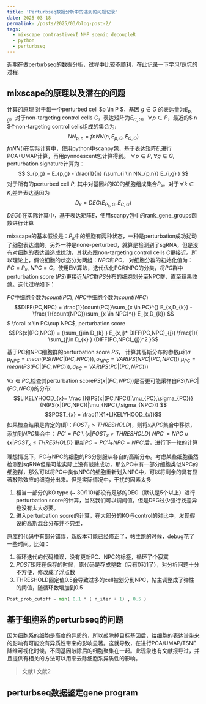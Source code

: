 ```yaml
---
title: 'Perturbseq数据分析中的遇到的问题记录'
date: 2025-03-18
permalink: /posts/2025/03/blog-post-2/
tags:
  - mixscape contrastiveVI NMF scenic decoupleR
  - python
  - perturbseq
---
```


近期在做perturbseq的数据分析，过程中比较不顺利，在此记录一下学习/踩坑的过程.


mixscape的原理以及潜在的问题
----
计算的原理
对于每一个perturbed cell $p \in P $，基因 $g \in G$ 的表达量为$E_{p,g}$。对于non-targeting control cells $C$，表达矩阵为$E_{C,G}$。$\forall p \in P$，最近的$ n $个non-targeting control cells组成的集合为: 
$$
NN_{p,n} = fnNN(n, E_{p,G}, E_{C,G})
$$
$fnNN()$在实际计算中，使用python中scanpy包，基于表达矩阵$E$,进行PCA+UMAP计算，再用pynndescent包计算得到。
$\forall p \in P$, $\forall g \in G$, perturbation signature计算为：
$$
S_{p,g} = E_{p,g} - \frac{1}{n} (\sum_{i \in NN_{p,n}} E_{i,g} )
$$
对于所有的perturbed cell $P$, 其中对基因$k$的KO的细胞组成集合$P_{k}$。对于$\forall k \in K$,差异表达基因为 $$D_{k} = DEG( E_{ P_{k}, G },E_{C, G})$$
$DEG()$在实际计算中，基于表达矩阵$E$，使用scanpy包中的rank_gene_groups函数进行计算

mixscape的基本假设是：$P_{k}$中的细胞有两种状态，一种是perturbation成功扰动了细胞表达谱的。另外一种是none-perturbed，就算是检测到了sgRNA，但是没有对细胞的表达谱造成扰动，其状态跟non-targeting control cells $C$更接近。所以理论上，假设细胞的状态分为两组：$NPC$和$PC$，
对细胞分群的初始化值为：$PC = P_{k}$, $NPC=C$，使用EM算法，迭代优化PC和NPC的分类，将$PC$群中perturbation score ($PS$)更接近$NPC$群$PS$分布的细胞划分至NPC群，直至结果收敛。迭代过程如下：

$PC$中细胞个数为$count(PC)$, $NPC$中细胞个数为$count(NPC)$
$$DIFF(PC,NPC) = \frac{1}{count(PC)}\sum_{x \in PC}^{} E_{x,D_{k}} - \frac{1}{count(NPC)}\sum_{x \in NPC}^{} E_{x,D_{k}} $$
$ \forall x \in PC\cup NPC$, perturbation score $$PS(x|(PC,NPC)) = (\sum_{j\in D_{k} } E_{x,j}* DIFF(PC,NPC)_{j}) \frac{1}{  \sum_{j\in D_{k} } (DIFF(PC,NPC)_{j})^2 }$$

基于PC和NPC细胞群的perturbation score $PS$， 计算其高斯分布的参数$\mu$和$\sigma$
$\mu_{NPC} = mean(PS( NPC|(PC,NPC))) , \sigma_{NPC}=VAR(PS(NPC|(PC,NPC)))$
$\mu_{PC} = mean(PS(PC|(PC,NPC))) , \sigma_{PC}=VAR(PS(PC|(PC,NPC)))$

$\forall x \in PC$,检查其perturbation score$PS(x|(PC,NPC))$是否更可能采样自$PS(NPC|(PC,NPC))$的分布:
 $$LIKELYHOOD_{x}= \frac {N(PS(x|(PC,NPC))|\mu_{PC},\sigma_{PC})}{N(PS(x|(PC,NPC))|\mu_{NPC},\sigma_{NPC})} $$
$$POST_{x} = \frac{1}{1+LIKELYHOOD_{x}}$$
如果检查结果是肯定的(即：$POST_{x}> THRESHOLD$)，则将$x$从$PC$集合中移除，添加到$NPC$集合中：
$PC' = PC\setminus \{x | POST_{x} \gt THRESHOLD\}$
$NPC' = NPC\cup \{x | POST_{x} \le THRESHOLD\}$
更新$PC=PC'$与$NPC=NPC'$后，进行下一轮的计算



理想情况下，PC与NPC的细胞的PS分别服从各自的高斯分布。考虑某些细胞虽然检测到sgRNA但是可能实际上没有敲除成功，那么PC中有一部分细胞类似NPC的细胞群，那么可以将PC中类似NPC的细胞重新划入NPC中，可以将剩余的具有显著敲除效应的细胞分出来。但是实际情况中，干扰的因素太多
1.  相当一部分的KO type (~ 30/110)都没有足够的DEG（默认是5个以上）进行perturbation score的计算，当然我们可以调阈值，但是DEG过少强行找差异也没有太大必要。
2.  进入perturbation score的计算，在大部分的KO与control的对比中，发现假设的高斯混合分布并不典型，


原库的代码中有部分错误，新版本可能已经修正了，帖主跑的时候，debug花了一些时间。比如：
1.  循环迭代的代码错误，没有更新PC、NPC的标签，循环了个寂寞
2.  $POST$矩阵在保存的时候，原代码是存成整数（只有0和1了），对分析问题十分不方便，修改成了浮点数
3.  THRESHOLD固定值0.5会导致过多的cell被划分到NPC，帖主调整成了弹性的阈值，随循环数增加到0.5
```python
Post_prob_cutoff = min( 0.1 * ( n_iter + 1) , 0.5 )
```
   


基于细胞系的perturbseq的问题
----
因为细胞系的细胞是高度的异质的，所以敲除掉目标基因后，给细胞的表达谱带来的影响有可能没有异质性带来的影响显著。这就导致，在进行PCA/UMAP/TSNE降维可视化时候，不同基因敲除后的细胞聚集在一起。此现象也有文献报导过，并且提供有相关的方法可以用来去除细胞系异质性的影响。
> 文献1
> 文献2



perturbseq数据鉴定gene program
----

